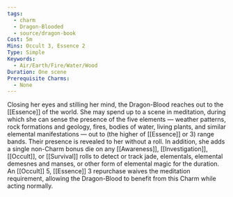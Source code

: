 ```yaml
---
tags:
  - charm
  - Dragon-Blooded
  - source/dragon-book
Cost: 5m
Mins: Occult 3, Essence 2
Type: Simple
Keywords:
  - Air/Earth/Fire/Water/Wood
Duration: One scene
Prerequisite Charms:
  - None
---
```

Closing her eyes and stilling her mind, the Dragon-Blood reaches out to the [[Essence]] of the world. She may spend up to a scene in meditation, during which she can sense the presence of the five elements — weather patterns, rock formations and geology, fires, bodies of water, living plants, and similar elemental manifestations — out to (the higher of [[Essence]] or 3) range bands. Their presence is revealed to her without a roll. In addition, she adds a single non-Charm bonus die on any [[Awareness]], [[Investigation]], [[Occult]], or [[Survival]] rolls to detect or track jade, elementals, elemental demesnes and manses, or other form of elemental magic for the duration. An [[Occult]] 5, [[Essence]] 3 repurchase waives the meditation requirement, allowing the Dragon-Blood to benefit from this Charm while acting normally.